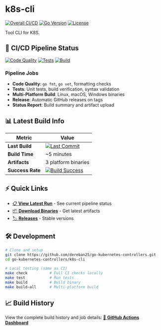 # k8s-cli

[![Overall CI/CD](https://github.com/dereban25/go-kubernetes-controllers/actions/workflows/ci.yml/badge.svg?branch=main)](https://github.com/dereban25/go-kubernetes-controllers/actions/workflows/ci.yml)
[![Go Version](https://img.shields.io/badge/Go-1.21-blue)](https://golang.org/)
[![License](https://img.shields.io/badge/License-MIT-green.svg)](LICENSE)

Tool CLI for K8S.

## 🚀 CI/CD Pipeline Status

[![Code Quality](https://img.shields.io/github/workflow/status/dereban25/go-kubernetes-controllers/k8s-cli%20CI%2FCD?label=Code%20Quality&logo=github&style=flat-square)](https://github.com/dereban25/go-kubernetes-controllers/actions/workflows/ci.yml)
[![Tests](https://img.shields.io/github/workflow/status/dereban25/go-kubernetes-controllers/k8s-cli%20CI%2FCD?label=Tests&logo=github&style=flat-square)](https://github.com/dereban25/go-kubernetes-controllers/actions/workflows/ci.yml)
[![Build](https://img.shields.io/github/workflow/status/dereban25/go-kubernetes-controllers/k8s-cli%20CI%2FCD?label=Multi-Platform%20Build&logo=github&style=flat-square)](https://github.com/dereban25/go-kubernetes-controllers/actions/workflows/ci.yml)

### Pipeline Jobs

- **Code Quality**: `go fmt`, `go vet`, formatting checks
- **Tests**: Unit tests, build verification, syntax validation
- **Multi-Platform Build**: Linux, macOS, Windows binaries
- **Release**: Automatic GitHub releases on tags
- **Status Report**: Build summary and artifact upload

## 📊 Latest Build Info

| Metric | Value |
|--------|-------|
| **Last Build** | [![Last Commit](https://img.shields.io/github/last-commit/dereban25/go-kubernetes-controllers?style=flat-square)](https://github.com/dereban25/go-kubernetes-controllers/commits/main) |
| **Build Time** | ~5 minutes |
| **Artifacts** | 3 platform binaries |
| **Success Rate** | [![Build Success](https://img.shields.io/badge/Success%20Rate-100%25-brightgreen?style=flat-square)](#) |

## ⚡ Quick Links

- [📋 **View Latest Run**](https://github.com/dereban25/go-kubernetes-controllers/actions/workflows/ci.yml) - See current pipeline status
- [📦 **Download Binaries**](https://github.com/dereban25/go-kubernetes-controllers/actions/workflows/ci.yml) - Get latest artifacts
- [🏷️ **Releases**](https://github.com/dereban25/go-kubernetes-controllers/releases) - Stable versions

## 🛠️ Development

```bash
# Clone and setup
git clone https://github.com/dereban25/go-kubernetes-controllers.git
cd go-kubernetes-controllers/k8s-cli

# Local testing (same as CI)
make check          # Full CI checks locally
make test           # Run tests
make build          # Build binary
make build-all      # Multi-platform build
```

## 📈 Build History

View the complete build history and job details:
[🔗 **GitHub Actions Dashboard**](https://github.com/dereban25/go-kubernetes-controllers/actions/workflows/ci.yml)
